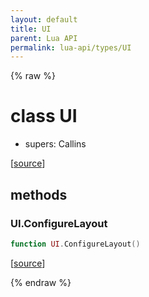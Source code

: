 ```yaml
---
layout: default
title: UI
parent: Lua API
permalink: lua-api/types/UI
---
```


{% raw %}

# class UI


- supers: Callins




[<a href="https://github.com/beyond-all-reason/spring/blob/0a561a37ee97c7883fd3f5a4bc995f9a4f6fdea0/rts/Lua/LuaUI.cpp#L68-L71" target="_blank">source</a>]



## methods


### UI.ConfigureLayout

```lua
function UI.ConfigureLayout()
```





[<a href="https://github.com/beyond-all-reason/spring/blob/0a561a37ee97c7883fd3f5a4bc995f9a4f6fdea0/rts/Lua/LuaUI.cpp#L285-L287" target="_blank">source</a>]






{% endraw %}